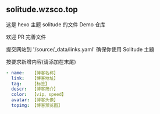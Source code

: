 ## solitude.wzsco.top
这是 hexo 主题 solitude 的文件 Demo 仓库

欢迎 PR 完善文件

提交网站到 '/source/_data/links.yaml'
确保你使用 Solitude 主題

按要求新增内容(请添加在末尾)
```yaml
- name:   【博客名称】
  link:   【博客地址】
  tag:    【标签】
  descr:  【博客简介】
  color:  【vip、speed】
  avatar: 【博客头像】
  topimg: 【博客预览图】
```
